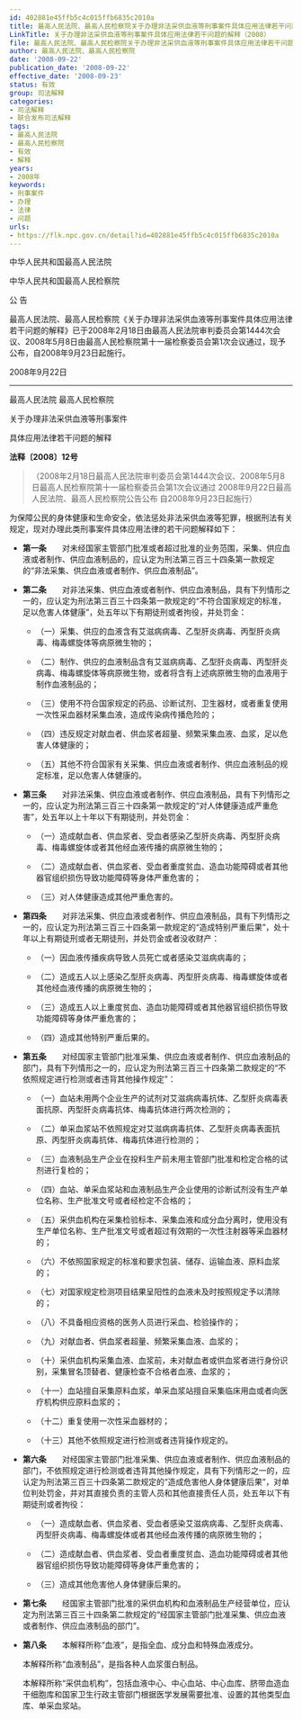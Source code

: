 ```yaml
---
id: 402881e45ffb5c4c015ffb6835c2010a
title: 最高人民法院、最高人民检察院关于办理非法采供血液等刑事案件具体应用法律若干问题的解释
LinkTitle: 关于办理非法采供血液等刑事案件具体应用法律若干问题的解释（2008）
file: 最高人民法院、最高人民检察院关于办理非法采供血液等刑事案件具体应用法律若干问题的解释_20080922_402881e45ffb5c4c015ffb6835c2010a.docx
author: 最高人民法院、最高人民检察院
date: '2008-09-22'
publication_date: '2008-09-22'
effective_date: '2008-09-23'
status: 有效
group: 司法解释
categories:
- 司法解释
- 联合发布司法解释
tags:
- 最高人民法院
- 最高人民检察院
- 有效
- 解释
years:
- 2008年
keywords:
- 刑事案件
- 办理
- 法律
- 问题
urls:
- https://flk.npc.gov.cn/detail?id=402881e45ffb5c4c015ffb6835c2010a
---
```


中华人民共和国最高人民法院

中华人民共和国最高人民检察院

公 告

最高人民法院、最高人民检察院《关于办理非法采供血液等刑事案件具体应用法律若干问题的解释》已于2008年2月18日由最高人民法院审判委员会第1444次会议、2008年5月8日由最高人民检察院第十一届检察委员会第1次会议通过，现予公布，自2008年9月23日起施行。

2008年9月22日

---

最高人民法院 最高人民检察院

关于办理非法采供血液等刑事案件

具体应用法律若干问题的解释

**法释〔2008〕12号**

> （2008年2月18日最高人民法院审判委员会第1444次会议、2008年5月8日最高人民检察院第十一届检察委员会第1次会议通过 2008年9月22日最高人民法院、最高人民检察院公告公布 自2008年9月23日起施行）

为保障公民的身体健康和生命安全，依法惩处非法采供血液等犯罪，根据刑法有关规定，现对办理此类刑事案件具体应用法律的若干问题解释如下：

- **第一条**　　对未经国家主管部门批准或者超过批准的业务范围，采集、供应血液或者制作、供应血液制品的，应认定为刑法第三百三十四条第一款规定的“非法采集、供应血液或者制作、供应血液制品”。

- **第二条**　　对非法采集、供应血液或者制作、供应血液制品，具有下列情形之一的，应认定为刑法第三百三十四条第一款规定的“不符合国家规定的标准，足以危害人体健康”，处五年以下有期徒刑或者拘役，并处罚金：

  - （一）采集、供应的血液含有艾滋病病毒、乙型肝炎病毒、丙型肝炎病毒、梅毒螺旋体等病原微生物的；

  - （二）制作、供应的血液制品含有艾滋病病毒、乙型肝炎病毒、丙型肝炎病毒、梅毒螺旋体等病原微生物，或者将含有上述病原微生物的血液用于制作血液制品的；

  - （三）使用不符合国家规定的药品、诊断试剂、卫生器材，或者重复使用一次性采血器材采集血液，造成传染病传播危险的；

  - （四）违反规定对献血者、供血浆者超量、频繁采集血液、血浆，足以危害人体健康的；

  - （五）其他不符合国家有关采集、供应血液或者制作、供应血液制品的规定标准，足以危害人体健康的。

- **第三条**　　对非法采集、供应血液或者制作、供应血液制品，具有下列情形之一的，应认定为刑法第三百三十四条第一款规定的“对人体健康造成严重危害”，处五年以上十年以下有期徒刑，并处罚金：

  - （一）造成献血者、供血浆者、受血者感染乙型肝炎病毒、丙型肝炎病毒、梅毒螺旋体或者其他经血液传播的病原微生物的；

  - （二）造成献血者、供血浆者、受血者重度贫血、造血功能障碍或者其他器官组织损伤导致功能障碍等身体严重危害的；

  - （三）对人体健康造成其他严重危害的。

- **第四条**　　对非法采集、供应血液或者制作、供应血液制品，具有下列情形之一的，应认定为刑法第三百三十四条第一款规定的“造成特别严重后果”，处十年以上有期徒刑或者无期徒刑，并处罚金或者没收财产：

  - （一）因血液传播疾病导致人员死亡或者感染艾滋病病毒的；

  - （二）造成五人以上感染乙型肝炎病毒、丙型肝炎病毒、梅毒螺旋体或者其他经血液传播的病原微生物的；

  - （三）造成五人以上重度贫血、造血功能障碍或者其他器官组织损伤导致功能障碍等身体严重危害的；

  - （四）造成其他特别严重后果的。

- **第五条**　　对经国家主管部门批准采集、供应血液或者制作、供应血液制品的部门，具有下列情形之一的，应认定为刑法第三百三十四条第二款规定的“不依照规定进行检测或者违背其他操作规定”：

  - （一）血站未用两个企业生产的试剂对艾滋病病毒抗体、乙型肝炎病毒表面抗原、丙型肝炎病毒抗体、梅毒抗体进行两次检测的；

  - （二）单采血浆站不依照规定对艾滋病病毒抗体、乙型肝炎病毒表面抗原、丙型肝炎病毒抗体、梅毒抗体进行检测的；

  - （三）血液制品生产企业在投料生产前未用主管部门批准和检定合格的试剂进行复检的；

  - （四）血站、单采血浆站和血液制品生产企业使用的诊断试剂没有生产单位名称、生产批准文号或者经检定不合格的；

  - （五）采供血机构在采集检验标本、采集血液和成分血分离时，使用没有生产单位名称、生产批准文号或者超过有效期的一次性注射器等采血器材的；

  - （六）不依照国家规定的标准和要求包装、储存、运输血液、原料血浆的；

  - （七）对国家规定检测项目结果呈阳性的血液未及时按照规定予以清除的；

  - （八）不具备相应资格的医务人员进行采血、检验操作的；

  - （九）对献血者、供血浆者超量、频繁采集血液、血浆的；

  - （十）采供血机构采集血液、血浆前，未对献血者或供血浆者进行身份识别，采集冒名顶替者、健康检查不合格者血液、血浆的；

  - （十一）血站擅自采集原料血浆，单采血浆站擅自采集临床用血或者向医疗机构供应原料血浆的；

  - （十二）重复使用一次性采血器材的；

  - （十三）其他不依照规定进行检测或者违背操作规定的。

- **第六条**　　对经国家主管部门批准采集、供应血液或者制作、供应血液制品的部门，不依照规定进行检测或者违背其他操作规定，具有下列情形之一的，应认定为刑法第三百三十四条第二款规定的“造成危害他人身体健康后果”，对单位判处罚金，并对其直接负责的主管人员和其他直接责任人员，处五年以下有期徒刑或者拘役：

  - （一）造成献血者、供血浆者、受血者感染艾滋病病毒、乙型肝炎病毒、丙型肝炎病毒、梅毒螺旋体或者其他经血液传播的病原微生物的；

  - （二）造成献血者、供血浆者、受血者重度贫血、造血功能障碍或者其他器官组织损伤导致功能障碍等身体严重危害的；

  - （三）造成其他危害他人身体健康后果的。

- **第七条**　　经国家主管部门批准的采供血机构和血液制品生产经营单位，应认定为刑法第三百三十四条第二款规定的“经国家主管部门批准采集、供应血液或者制作、供应血液制品的部门”。

- **第八条**　　本解释所称“血液”，是指全血、成分血和特殊血液成分。

  本解释所称“血液制品”，是指各种人血浆蛋白制品。

  本解释所称“采供血机构”，包括血液中心、中心血站、中心血库、脐带血造血干细胞库和国家卫生行政主管部门根据医学发展需要批准、设置的其他类型血库、单采血浆站。
